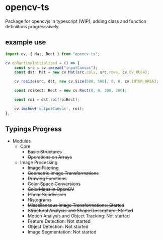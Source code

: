 # opencv-ts
Package for opencvjs in typescript (WIP), adding class and function definiitons progresssively.


## example use

```typescript
import cv, { Mat, Rect } from "opencv-ts";

cv.onRuntimeInitialized = () => {
    const src = cv.imread("inputCanvas");
    const dst: Mat = new cv.Mat(src.cols, src.rows, cv.CV_8UC4);

    cv.resize(src, dst, new cv.Size(500, 500), 0, 0, cv.INTER_AREA);

    const roiRect: Rect = new cv.Rect(0, 0, 200, 200);

    const roi = dst.roi(roiRect);

    cv.imshow('outputCanvas', roi);
};

```

## Typings Progress
* Modules
  * Core
    * ~~Basic Structures~~
    * ~~Operations on Arrays~~
  * Image Processing
    * ~~Image Filtering~~
    * ~~Geometric Image Transformations~~
    * ~~Drawing Functions~~
    * ~~Color Space Conversions~~
    * ~~ColorMaps in OpenCV~~
    * ~~Planar Subdivision~~
    * ~~Histograms~~
    * ~~Miscellaneous Image Transformations: Started~~
    * ~~Structural Analysis and Shape Descriptors: Started~~
    * Motion Analysis and Object Tracking: Not started
    * Feature Detection: Not started
    * Object Detection: Not started
    * Image Segmentation: Not started
